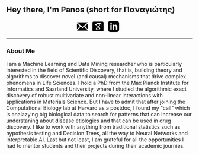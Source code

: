 ## Hey there, I'm Panos (short for Παναγιώτης)

<p align='center'>
<a href="mailto:mandros.p@gmail.com"><img height="30" src="https://raw.githubusercontent.com/pmandros/pmandros/master/icon_email.png"></a>&nbsp;&nbsp;
<a href="https://scholar.google.co.uk/citations?user=38Mh90QAAAAJ&hl=en"><img height="30" src="https://raw.githubusercontent.com/pmandros/pmandros/master/icon_gscholar.png"></a>&nbsp;&nbsp;
<a href="https://www.linkedin.com/in/pmandros/"><img height="30" src="https://raw.githubusercontent.com/pmandros/pmandros/master/icon_linkedin.png"></a>&nbsp;&nbsp;
</p>

---

### About Me

<p> I am a Machine Learning and Data Mining researcher who is particularly interested in the field of Scientific Discovery, that is, building theory and algorithms to discover novel (and causal) mechanisms that drive complex phenomena in Life Sciences. I hold a PhD from the Max Planck Institute for Informatics and Saarland University, where I studied the algorithmic exact discovery of robust multivariate and non-linear interactions with applications in Materials Science. But I have to admit that after joining the Computational Biology lab at Harvard as a postdoc, I found my "call" which is analazying big biological data to search for patterns that can increase our understaning about disease etiologies and that can be used in drug discovery. I like to work with anything from traditional statistics such as hypothesis testing and Decision Trees, all the way to Neural Networks and interpretable AI. Last but not least, I am grateful for all the opportunities I had to mentor students and their projects during their academic journies.
</p>
